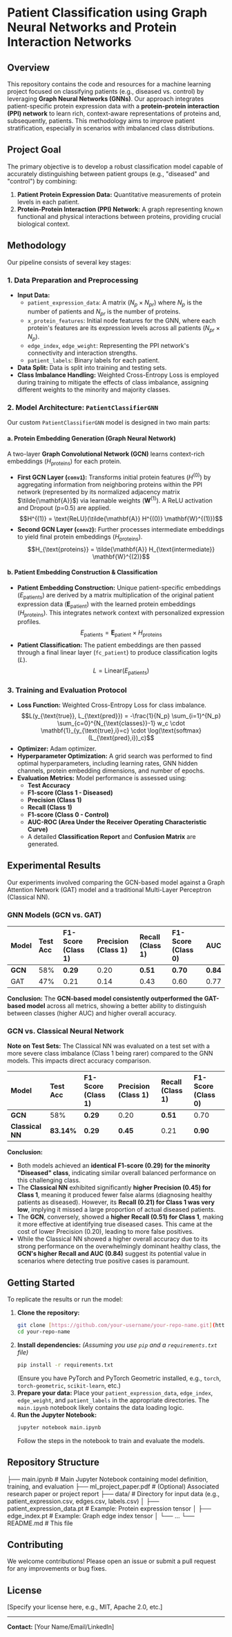 # Patient Classification using Graph Neural Networks and Protein Interaction Networks

## Overview

This repository contains the code and resources for a machine learning project focused on classifying patients (e.g., diseased vs. control) by leveraging **Graph Neural Networks (GNNs)**. Our approach integrates patient-specific protein expression data with a **protein-protein interaction (PPI) network** to learn rich, context-aware representations of proteins and, subsequently, patients. This methodology aims to improve patient stratification, especially in scenarios with imbalanced class distributions.

## Project Goal

The primary objective is to develop a robust classification model capable of accurately distinguishing between patient groups (e.g., "diseased" and "control") by combining:
1.  **Patient Protein Expression Data:** Quantitative measurements of protein levels in each patient.
2.  **Protein-Protein Interaction (PPI) Network:** A graph representing known functional and physical interactions between proteins, providing crucial biological context.

## Methodology

Our pipeline consists of several key stages:

### 1. Data Preparation and Preprocessing
* **Input Data:**
    * `patient_expression_data`: A matrix ($N_p \times N_{pr}$) where $N_p$ is the number of patients and $N_{pr}$ is the number of proteins.
    * `x_protein_features`: Initial node features for the GNN, where each protein's features are its expression levels across all patients ($N_{pr} \times N_p$).
    * `edge_index`, `edge_weight`: Representing the PPI network's connectivity and interaction strengths.
    * `patient_labels`: Binary labels for each patient.
* **Data Split:** Data is split into training and testing sets.
* **Class Imbalance Handling:** Weighted Cross-Entropy Loss is employed during training to mitigate the effects of class imbalance, assigning different weights to the minority and majority classes.

### 2. Model Architecture: `PatientClassifierGNN`

Our custom `PatientClassifierGNN` model is designed in two main parts:

#### a. Protein Embedding Generation (Graph Neural Network)
A two-layer **Graph Convolutional Network (GCN)** learns context-rich embeddings ($H_{\text{proteins}}$) for each protein.
* **First GCN Layer (`conv1`):** Transforms initial protein features ($H^{(0)}$) by aggregating information from neighboring proteins within the PPI network (represented by its normalized adjacency matrix $\tilde{\mathbf{A}}$) via learnable weights ($\mathbf{W}^{(1)}$). A ReLU activation and Dropout (p=0.5) are applied.
    $$H^{(1)} = \text{ReLU}(\tilde{\mathbf{A}} H^{(0)} \mathbf{W}^{(1)})$$
* **Second GCN Layer (`conv2`):** Further processes intermediate embeddings to yield final protein embeddings ($H_{\text{proteins}}$).
    $$H_{\text{proteins}} = \tilde{\mathbf{A}} H_{\text{intermediate}} \mathbf{W}^{(2)}$$

#### b. Patient Embedding Construction & Classification
* **Patient Embedding Construction:** Unique patient-specific embeddings ($E_{\text{patients}}$) are derived by a matrix multiplication of the original patient expression data ($\mathbf{E}_{\text{patient}}$) with the learned protein embeddings ($H_{\text{proteins}}$). This integrates network context with personalized expression profiles.
    $$E_{\text{patients}} = \mathbf{E}_{\text{patient}} \times H_{\text{proteins}}$$
* **Patient Classification:** The patient embeddings are then passed through a final linear layer (`fc_patient`) to produce classification logits ($L$).
    $$L = \text{Linear}(E_{\text{patients}})$$

### 3. Training and Evaluation Protocol

* **Loss Function:** Weighted Cross-Entropy Loss for class imbalance.
    $$L(y_{\text{true}}, L_{\text{pred}}) = -\frac{1}{N_p} \sum_{i=1}^{N_p} \sum_{c=0}^{N_{\text{classes}}-1} w_c \cdot \mathbf{1}_{y_{\text{true},i}=c} \cdot \log(\text{softmax}(L_{\text{pred},i})_c)$$
* **Optimizer:** Adam optimizer.
* **Hyperparameter Optimization:** A grid search was performed to find optimal hyperparameters, including learning rates, GNN hidden channels, protein embedding dimensions, and number of epochs.
* **Evaluation Metrics:** Model performance is assessed using:
    * **Test Accuracy**
    * **F1-score (Class 1 - Diseased)**
    * **Precision (Class 1)**
    * **Recall (Class 1)**
    * **F1-score (Class 0 - Control)**
    * **AUC-ROC (Area Under the Receiver Operating Characteristic Curve)**
    * A detailed **Classification Report** and **Confusion Matrix** are generated.

## Experimental Results

Our experiments involved comparing the GCN-based model against a Graph Attention Network (GAT) model and a traditional Multi-Layer Perceptron (Classical NN).

### GNN Models (GCN vs. GAT)

| Model | Test Acc | F1-Score (Class 1) | Precision (Class 1) | Recall (Class 1) | F1-Score (Class 0) | AUC  |
| :---- | :------- | :------------------ | :------------------ | :--------------- | :----------------- | :--- |
| **GCN** | 58%      | **0.29** | 0.20                | **0.51** | **0.70** | **0.84** |
| GAT   | 47%      | 0.21                | 0.14                | 0.43             | 0.60               | 0.77 |

**Conclusion:** The **GCN-based model consistently outperformed the GAT-based model** across all metrics, showing a better ability to distinguish between classes (higher AUC) and higher overall accuracy.

### GCN vs. Classical Neural Network

**Note on Test Sets:** The Classical NN was evaluated on a test set with a more severe class imbalance (Class 1 being rarer) compared to the GNN models. This impacts direct accuracy comparison.

| Model             | Test Acc | F1-Score (Class 1) | Precision (Class 1) | Recall (Class 1) | F1-Score (Class 0) |
| :---------------- | :------- | :------------------ | :------------------ | :--------------- | :----------------- |
| **GCN** | 58%      | **0.29** | 0.20                | **0.51** | 0.70               |
| **Classical NN** | **83.14%** | **0.29** | **0.45** | 0.21             | **0.90** |

**Conclusion:**
* Both models achieved an **identical F1-score (0.29) for the minority "Diseased" class**, indicating similar overall balanced performance on this challenging class.
* The **Classical NN** exhibited significantly **higher Precision (0.45) for Class 1**, meaning it produced fewer false alarms (diagnosing healthy patients as diseased). However, its **Recall (0.21) for Class 1 was very low**, implying it missed a large proportion of actual diseased patients.
* The **GCN**, conversely, showed a **higher Recall (0.51) for Class 1**, making it more effective at identifying true diseased cases. This came at the cost of lower Precision (0.20), leading to more false positives.
* While the Classical NN showed a higher overall accuracy due to its strong performance on the overwhelmingly dominant healthy class, the **GCN's higher Recall and AUC (0.84)** suggest its potential value in scenarios where detecting true positive cases is paramount.

## Getting Started

To replicate the results or run the model:

1.  **Clone the repository:**
    ```bash
    git clone [https://github.com/your-username/your-repo-name.git](https://github.com/your-username/your-repo-name.git)
    cd your-repo-name
    ```
2.  **Install dependencies:**
    *(Assuming you use `pip` and a `requirements.txt` file)*
    ```bash
    pip install -r requirements.txt
    ```
    (Ensure you have PyTorch and PyTorch Geometric installed, e.g., `torch`, `torch-geometric`, `scikit-learn`, etc.)
3.  **Prepare your data:** Place your `patient_expression_data`, `edge_index`, `edge_weight`, and `patient_labels` in the appropriate directories. The `main.ipynb` notebook likely contains the data loading logic.
4.  **Run the Jupyter Notebook:**
    ```bash
    jupyter notebook main.ipynb
    ```
    Follow the steps in the notebook to train and evaluate the models.

## Repository Structure


├── main.ipynb             # Main Jupyter Notebook containing model definition, training, and evaluation
├── ml_project_paper.pdf   # (Optional) Associated research paper or project report
├── data/                  # Directory for input data (e.g., patient_expression.csv, edges.csv, labels.csv)
│   ├── patient_expression_data.pt # Example: Protein expression tensor
│   ├── edge_index.pt        # Example: Graph edge index tensor
│   └── ...
└── README.md              # This file



## Contributing

We welcome contributions! Please open an issue or submit a pull request for any improvements or bug fixes.

## License

[Specify your license here, e.g., MIT, Apache 2.0, etc.]

---

**Contact:** [Your Name/Email/LinkedIn]